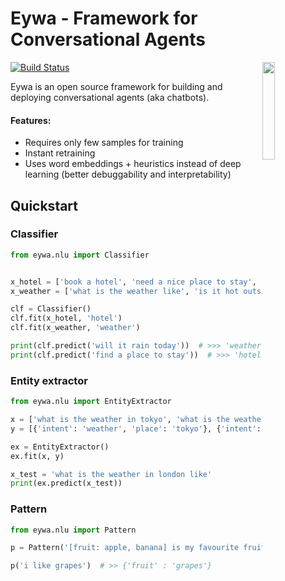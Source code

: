 # Eywa - Framework for Conversational Agents

<img  style="float: right" height="20%" width="20%" src="https://raw.githubusercontent.com/farizrahman4u/eywa/master/logo1.png"/>

[![Build Status](https://travis-ci.org/farizrahman4u/eywa.svg?branch=master)](https://travis-ci.org/farizrahman4u/eywa)

Eywa is an open source framework for building and deploying conversational agents (aka chatbots). 

#### Features:
* Requires only few samples for training
* Instant retraining
* Uses word embeddings + heuristics instead of deep learning (better debuggability and interpretability)

## Quickstart
### Classifier

```python
from eywa.nlu import Classifier


x_hotel = ['book a hotel', 'need a nice place to stay', 'any motels near by']
x_weather = ['what is the weather like', 'is it hot outside']

clf = Classifier()
clf.fit(x_hotel, 'hotel')
clf.fit(x_weather, 'weather')

print(clf.predict('will it rain today'))  # >>> 'weather'
print(clf.predict('find a place to stay'))  # >>> 'hotel'
```

### Entity extractor

```python
from eywa.nlu import EntityExtractor

x = ['what is the weather in tokyo', 'what is the weather', 'what is the weather like in kochi']
y = [{'intent': 'weather', 'place': 'tokyo'}, {'intent': 'weather', 'place': 'here'}, {'intent': 'weather', 'place': 'kochi'}]

ex = EntityExtractor()
ex.fit(x, y)

x_test = 'what is the weather in london like'
print(ex.predict(x_test))
```

### Pattern

```python
from eywa.nlu import Pattern

p = Pattern('[fruit: apple, banana] is my favourite fruit')  # create variable [fruit] with sample values {apple, babana}

p('i like grapes')  # >> {'fruit' : 'grapes'}
```
